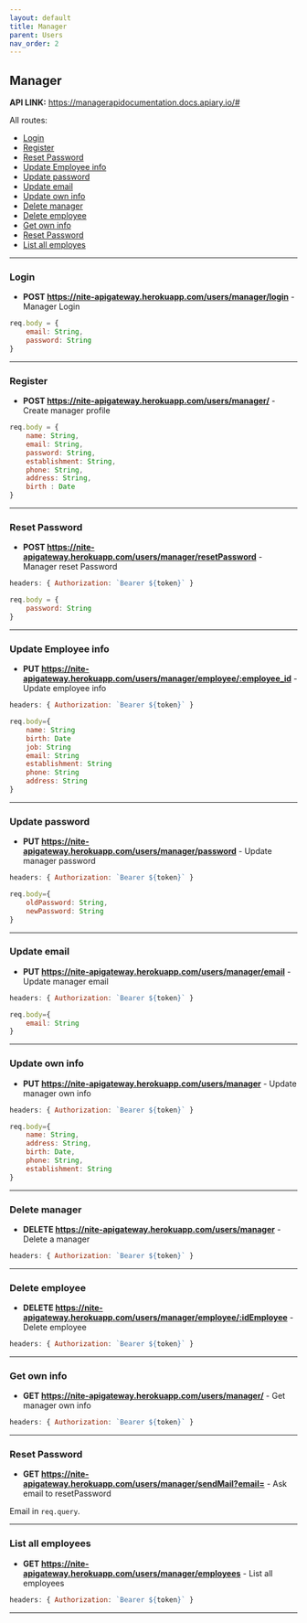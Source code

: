 ```yaml
---
layout: default
title: Manager
parent: Users
nav_order: 2
---
```



## Manager

**API LINK:**  https://managerapidocumentation.docs.apiary.io/#


All routes:
* [Login](#login)
* [Register](#register)
* [Reset Password](#reset-password)
* [Update Employee info](#update-employee-info)
* [Update password](#update-password)
* [Update email](#update-email)
* [Update own info](#update-own-info)
* [Delete manager](#delete-manager)
* [Delete employee](#delete-employee)
* [Get own info](#get-own-info)
* [Reset Password](#reset-password)
* [List all employes](#list-all-employees)

____

### Login
* **POST https://nite-apigateway.herokuapp.com/users/manager/login** - Manager Login
```js
req.body = {
    email: String,
    password: String
}
```
____

### Register
* **POST https://nite-apigateway.herokuapp.com/users/manager/** - Create manager profile
```js
req.body = {
    name: String,
    email: String,
    password: String,
    establishment: String,
    phone: String,
    address: String,
    birth : Date
}
```
____

### Reset Password
* **POST https://nite-apigateway.herokuapp.com/users/manager/resetPassword** - Manager reset Password

```js
headers: { Authorization: `Bearer ${token}` }
``` 

```js
req.body = {
    password: String
}
```
_____

### Update Employee info
* **PUT https://nite-apigateway.herokuapp.com/users/manager/employee/:employee_id** - Update employee info

```js
headers: { Authorization: `Bearer ${token}` }
``` 

```js
req.body={
    name: String
    birth: Date
    job: String
    email: String
    establishment: String
    phone: String
    address: String
}
```
_____

### Update password
* **PUT https://nite-apigateway.herokuapp.com/users/manager/password** - Update manager password

```js
headers: { Authorization: `Bearer ${token}` }
``` 

```js
req.body={
    oldPassword: String,
    newPassword: String
}
```
_____

### Update email
* **PUT https://nite-apigateway.herokuapp.com/users/manager/email** - Update manager email

```js
headers: { Authorization: `Bearer ${token}` }
``` 

```js
req.body={
    email: String
}
```
_____

### Update own info
* **PUT https://nite-apigateway.herokuapp.com/users/manager** - Update manager own info

```js
headers: { Authorization: `Bearer ${token}` }
``` 

```js
req.body={
    name: String,
    address: String,
    birth: Date,
    phone: String,
    establishment: String
}
```
_____

### Delete manager
* **DELETE https://nite-apigateway.herokuapp.com/users/manager** - Delete a manager

```js
headers: { Authorization: `Bearer ${token}` }
``` 
_____

### Delete employee
* **DELETE https://nite-apigateway.herokuapp.com/users/manager/employee/:idEmployee** - Delete employee

```js
headers: { Authorization: `Bearer ${token}` }
``` 

_____


### Get own info
* **GET https://nite-apigateway.herokuapp.com/users/manager/** - Get manager own info

```js
headers: { Authorization: `Bearer ${token}` }
``` 
_____

### Reset Password
* **GET https://nite-apigateway.herokuapp.com/users/manager/sendMail?email=** - Ask email to resetPassword

Email in `req.query`.

____


### List all employees
* **GET https://nite-apigateway.herokuapp.com/users/manager/employees** - List all employees

```js
headers: { Authorization: `Bearer ${token}` }
``` 
____
